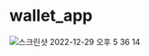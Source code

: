 # wallet_app

![스크린샷 2022-12-29 오후 5 36 14](https://user-images.githubusercontent.com/85764782/209925448-b0f4489a-a8d4-4895-b6da-e07e7b873f0c.png)
